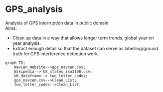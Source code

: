 # GPS_analysis
Analysis of GPS interruption data in public domain.  
Aims:
- Clean up data in a way that allows longer term trends, global year on year analysis.
- Extract enough detail so that the dataset can serve as labelling/ground truth for GPS interference detection work.
```mermaid
graph TD;
    NavCen_Website-->gps_navcen.csv;
    Wikipedia--> US_states_iso3166.csv;
    UK_dataframe--> two_letter_codes;
    gps_navcen.csv-->Clean_List;
    two_letter_codes-->Clean_List;
 ```
